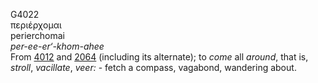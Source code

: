 G4022  
περιέρχομαι  
perierchomai  
*per-ee-er‘-khom-ahee*  
From [4012](g4012) and [2064](g2064) (including its alternate); to
*come* all *around*, that is, *stroll*, *vacillate*, *veer:* - fetch a
compass, vagabond, wandering about.  
